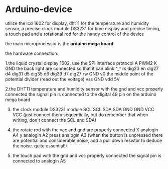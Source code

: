# Arduino-device
utilize the lcd 1602 for display, dht11 for the temperature and humidity sensor, a precise clock module DS3231 for time display and precise timing, a touch pad and a rotational rod for the handy control of the device

the main microprocessor is the **arduino mega board**

the hardware connection:

1.the liquid crystal display 1602, use the SPI interface protocol
 A  PWM2
 K  GND      the back light are connected so that it can blink ^_^
 rs  dig23
 en  dig27
 d4  dig31
 d5  dig35
 d6  dig39
 d7  dig27
 rw  GND
 v0  the middle point of the potential divider (read out the voltage)
 vss  GND
 vdd  5V

2.the DHT11 temperature and humidity sensor
 with the gnd and vcc properly connected
 the signal pin is connected to the digital 49 pin on the arduino mega board
 
3. the clock module DS3231 module 
 SCL  SCL
 SDA  SDA
 GND  GND
 VCC  VCC (just connect them sequentially, but do remember that when writing, don't connect the SCL and SDA)
 
4. the rotate rod
 with the vcc and gnd are properly connected
 X  analogin A4
 y  analogin A2
 press analogin A3  (when the button is unpressed there are potential and considerable noise, add a pull down resistor to deduce the noise. quite essential!)
 
5. the touch pad
 with the gnd and vcc properly connected
 the signal pin is connected to analogin A5
 
